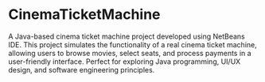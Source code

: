 # CinemaTicketMachine
A Java-based cinema ticket machine project developed using NetBeans IDE. This project simulates the functionality of a real cinema ticket machine, allowing users to browse movies, select seats, and process payments in a user-friendly interface. Perfect for exploring Java programming, UI/UX design, and software engineering principles.
